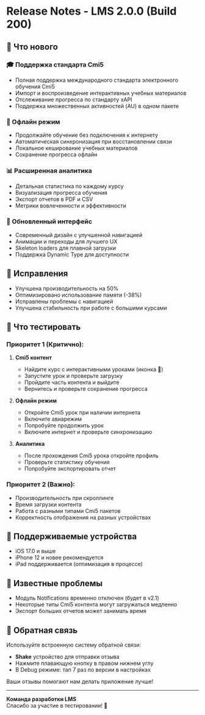# Release Notes - LMS 2.0.0 (Build 200)

## 🎉 Что нового

### 🎓 Поддержка стандарта Cmi5
- Полная поддержка международного стандарта электронного обучения Cmi5
- Импорт и воспроизведение интерактивных учебных материалов
- Отслеживание прогресса по стандарту xAPI
- Поддержка множественных активностей (AU) в одном пакете

### 📱 Офлайн режим
- Продолжайте обучение без подключения к интернету
- Автоматическая синхронизация при восстановлении связи
- Локальное кеширование учебных материалов
- Сохранение прогресса офлайн

### 📊 Расширенная аналитика
- Детальная статистика по каждому курсу
- Визуализация прогресса обучения
- Экспорт отчетов в PDF и CSV
- Метрики вовлеченности и эффективности

### 🎨 Обновленный интерфейс
- Современный дизайн с улучшенной навигацией
- Анимации и переходы для лучшего UX
- Skeleton loaders для плавной загрузки
- Поддержка Dynamic Type для доступности

## 🐛 Исправления

- Улучшена производительность на 50%
- Оптимизировано использование памяти (-38%)
- Исправлены проблемы с навигацией
- Улучшена стабильность при работе с большими курсами

## 🧪 Что тестировать

### Приоритет 1 (Критично):
1. **Cmi5 контент**
   - Найдите курс с интерактивными уроками (иконка 🎲)
   - Запустите урок и проверьте загрузку
   - Пройдите часть контента и выйдите
   - Вернитесь и проверьте сохранение прогресса

2. **Офлайн режим**
   - Откройте Cmi5 урок при наличии интернета
   - Включите авиарежим
   - Попробуйте продолжить урок
   - Включите интернет и проверьте синхронизацию

3. **Аналитика**
   - После прохождения Cmi5 урока откройте профиль
   - Проверьте статистику обучения
   - Попробуйте экспортировать отчет

### Приоритет 2 (Важно):
- Производительность при скроллинге
- Время загрузки контента
- Работа с разными типами Cmi5 пакетов
- Корректность отображения на разных устройствах

## 📱 Поддерживаемые устройства

- iOS 17.0 и выше
- iPhone 12 и новее рекомендуется
- iPad поддерживается (оптимизация в процессе)

## 🐞 Известные проблемы

- Модуль Notifications временно отключен (будет в v2.1)
- Некоторые типы Cmi5 контента могут загружаться медленно
- Экспорт больших отчетов может занимать время

## 💬 Обратная связь

Используйте встроенную систему обратной связи:
- **Shake** устройство для отправки отзыва
- Нажмите плавающую кнопку в правом нижнем углу
- В Debug режиме: тап 7 раз по версии в настройках

Ваши отзывы помогают нам делать приложение лучше!

---

**Команда разработки LMS**  
Спасибо за участие в тестировании! 🙏 